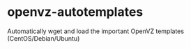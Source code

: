 openvz-autotemplates
====================

Automatically wget and load the important OpenVZ templates (CentOS/Debian/Ubuntu)
